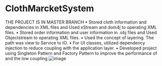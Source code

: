 # ClothMarcketSystem
THE PROJECT IS IN MASTER BRANCH
•	Stored cloth information and dependencies in XML files and Used xStream and dom4j to operating XML files. 
•	Stored order information and user information in .obj files and Used Objectstream to operating XML files. 
•	Used the concept of layering. The path was view to Service to IO.
•	For UI classes, utilized dependency injection to reduce coupling with the application layer.
•	Developed project using Singleton Pattern and Factory Pattern to improve the performance of and the low coupling
![image](https://user-images.githubusercontent.com/51954891/218641910-3a782e4f-aae7-48ff-9a8e-e4f4b94dfa3f.png)
